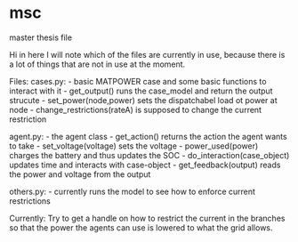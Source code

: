 # msc
master thesis file

Hi in here I will note which of the files are currently in use, because there is a lot of things that are not in use at the moment. 

Files:
cases.py:
	- basic MATPOWER case and some basic functions to interact with it
		- get_output() runs the case_model and return the output strucute
		- set_power(node,power) sets the dispatchabel load ot power at node 
		- change_restrictions(rateA) is supposed to change the current restriction

agent.py:
	- the agent class 
		- get_action() returns the action the agent wants to take
		- set_voltage(voltage) sets the voltage
		- power_used(power) charges the battery and thus updates the SOC
		- do_interaction(case_object) updates time and interacts with case-object
		- get_feedback(output) reads the power and voltage from the output

others.py:
	- currently runs the model to see how to enforce current restrictions


Currently: Try to get a handle on how to restrict the current in the branches so that the power the agents can use is lowered to what the grid allows.

